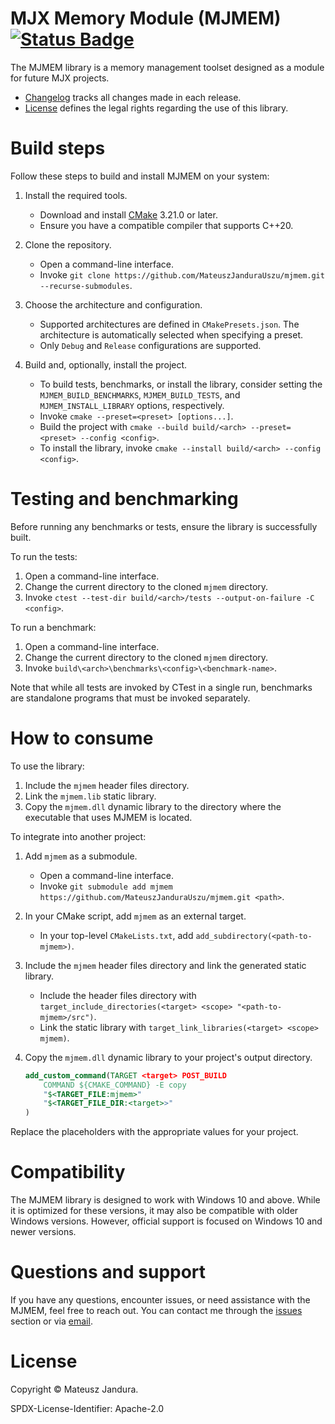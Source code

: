 # MJX Memory Module (MJMEM) [![Status Badge][status-badge-image]][status-badge-link]

The MJMEM library is a memory management toolset designed as a module for future MJX projects.

- [Changelog][] tracks all changes made in each release.
- [License][] defines the legal rights regarding the use of this library.

# Build steps

Follow these steps to build and install MJMEM on your system:

1. Install the required tools.

    - Download and install [CMake][] 3.21.0 or later.
    - Ensure you have a compatible compiler that supports C++20.

2. Clone the repository.

    - Open a command-line interface.
    - Invoke `git clone https://github.com/MateuszJanduraUszu/mjmem.git --recurse-submodules`.

3. Choose the architecture and configuration.

    - Supported architectures are defined in `CMakePresets.json`. The architecture is automatically selected when specifying a preset.
    - Only `Debug` and `Release` configurations are supported.

4. Build and, optionally, install the project.

    - To build tests, benchmarks, or install the library, consider setting the `MJMEM_BUILD_BENCHMARKS`, `MJMEM_BUILD_TESTS`, and `MJMEM_INSTALL_LIBRARY` options, respectively.
    - Invoke `cmake --preset=<preset> [options...]`.
    - Build the project with `cmake --build build/<arch> --preset=<preset> --config <config>`.
    - To install the library, invoke `cmake --install build/<arch> --config <config>`.

# Testing and benchmarking

Before running any benchmarks or tests, ensure the library is successfully built.

To run the tests:

1. Open a command-line interface.
2. Change the current directory to the cloned `mjmem` directory.
3. Invoke `ctest --test-dir build/<arch>/tests --output-on-failure -C <config>`.

To run a benchmark:

1. Open a command-line interface.
2. Change the current directory to the cloned `mjmem` directory.
3. Invoke `build\<arch>\benchmarks\<config>\<benchmark-name>`.

Note that while all tests are invoked by CTest in a single run, benchmarks are standalone programs that must be invoked separately.

# How to consume

To use the library:

1. Include the `mjmem` header files directory.
2. Link the `mjmem.lib` static library.
3. Copy the `mjmem.dll` dynamic library to the directory where the executable that uses MJMEM is located.

To integrate into another project:

1. Add `mjmem` as a submodule.

    - Open a command-line interface.
    - Invoke `git submodule add mjmem https://github.com/MateuszJanduraUszu/mjmem.git <path>`.

2. In your CMake script, add `mjmem` as an external target.

    - In your top-level `CMakeLists.txt`, add `add_subdirectory(<path-to-mjmem>)`.

3. Include the `mjmem` header files directory and link the generated static library.

    - Include the header files directory with `target_include_directories(<target> <scope> "<path-to-mjmem>/src")`.
    - Link the static library with `target_link_libraries(<target> <scope> mjmem)`.

4. Copy the `mjmem.dll` dynamic library to your project's output directory.

    ```cmake
    add_custom_command(TARGET <target> POST_BUILD
        COMMAND ${CMAKE_COMMAND} -E copy
        "$<TARGET_FILE:mjmem>"
        "$<TARGET_FILE_DIR:<target>>"
    )
    ```

Replace the placeholders with the appropriate values for your project.

# Compatibility

The MJMEM library is designed to work with Windows 10 and above. While it is optimized for these versions, it may also be 
compatible with older Windows versions. However, official support is focused on Windows 10 and newer versions.

# Questions and support

If you have any questions, encounter issues, or need assistance with the MJMEM, feel free to reach out. You can contact me through 
the [issues][] section or via [email][].

# License

Copyright © Mateusz Jandura.

SPDX-License-Identifier: Apache-2.0

[status-badge-image]: https://github.com/MateuszJanduraUszu/mjmem/actions/workflows/build-and-test.yml/badge.svg
[status-badge-link]: https://github.com/MateuszJanduraUszu/mjmem/actions/workflows/build-and-test.yml
[Changelog]: CHANGELOG.md
[License]: LICENSE
[CMake]: https://cmake.org/download
[issues]: https://github.com/MateuszJanduraUszu/mjmem/issues
[email]: mailto:mjandura03@gmail.com
